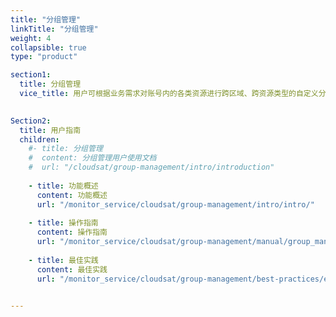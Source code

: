 ```yaml
---
title: "分组管理"
linkTitle: "分组管理"
weight: 4
collapsible: true
type: "product"

section1:
  title: 分组管理
  vice_title: 用户可根据业务需求对账号内的各类资源进行跨区域、跨资源类型的自定义分组，继而集中管理组内的监控服务，达到分批监控、快速定位的运维目标，有效提升运维效率。
  

Section2:
  title: 用户指南
  children:
    #- title: 分组管理
    #  content: 分组管理用户使用文档
    #  url: "/cloudsat/group-management/intro/introduction"
    
    - title: 功能概述
      content: 功能概述
      url: "/monitor_service/cloudsat/group-management/intro/intro/"
    
    - title: 操作指南
      content: 操作指南
      url: "/monitor_service/cloudsat/group-management/manual/group_management/"
    
    - title: 最佳实践
      content: 最佳实践
      url: "/monitor_service/cloudsat/group-management/best-practices/exceptionhandle"
        

---
```



<!-- type: "product" 这个参数表明这是一个产品index页面 -->
<!-- section1 为产品index页面 主标题 副标题 video  video_img为视频图片  -->
<!-- section2 为产品index页面 第一个大块的用户文档配置  -->
<!-- section3 为产品index页面 第二个大块的开发者文档配置  -->
<!-- section4 为产品index页面 第三个大块的学习路径配置  -->